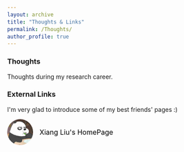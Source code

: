 ```yaml
---
layout: archive
title: "Thoughts & Links"
permalink: /Thoughts/
author_profile: true
---
```



### Thoughts

Thoughts during my research career.


### External Links

I'm very glad to introduce some of my best friends' pages :)


<div style="display: flex; align-items: center; margin-bottom: 20px;">
    <img src="../images/barebear.jpg" alt="Friend's Name" style="width: 60px; height: 60px; border-radius: 50%; margin-right: 15px;">
    <a href="https://lx-1234.github.io/" target="_blank" style="text-decoration: none; color: #000; font-size: 16px;">Xiang Liu's HomePage</a>
</div>
